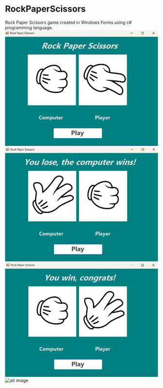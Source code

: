 # RockPaperScissors
Rock Paper Scissors game created in Windows Forms using c# programming language.
![alt image](https://github.com/romannomad/RockPaperScissors/blob/master/1.png)
![alt image](https://github.com/romannomad/RockPaperScissors/blob/master/2.png)
![alt image](https://github.com/romannomad/RockPaperScissors/blob/master/3.png)
![alt image]()
